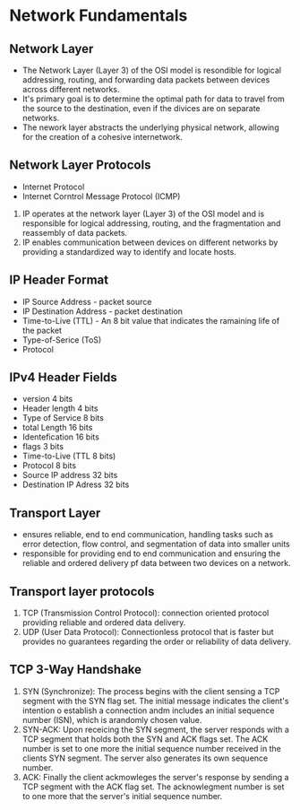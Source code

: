 # Network Fundamentals

## Network Layer 
- The Network Layer (Layer 3) of the OSI model is resondible for logical addressing, routing, and forwarding data packets between devices across different networks.
- It's primary goal is to determine the optimal path for data to travel from the source to the destination, even if the divices are on separate networks.
- The nework layer abstracts the underlying physical network, allowing for the creation of a cohesive internetwork.
## Network Layer Protocols
- Internet Protocol
- Internet Corntrol Message Protocol (ICMP)
1. IP operates at the network layer (Layer 3) of the OSI model and is responsible for logical addressing, routing, and the fragmentation and reassembly of data packets.
2. IP enables communication between devices on different networks by providing a standardized way to identify and locate hosts.

## IP Header Format
- IP Source Address - packet source
- IP Destination Address - packet destination
- Time-to-Live (TTL) - An 8 bit value that indicates the ramaining life of the packet
- Type-of-Serice (ToS)
- Protocol
## IPv4 Header Fields
- version 4 bits
- Header length 4 bits
- Type of Service 8 bits
- total Length 16 bits
- Identefication 16 bits
- flags 3 bits
- Time-to-Live (TTL 8 bits)
- Protocol 8 bits
- Source IP address 32 bits
- Destination IP Adress 32 bits

## Transport Layer
- ensures reliable, end to end communication, handling tasks such as error detection, flow control, and segmentation of data into smaller units
- responsible for providing end to end communication and ensuring the reliable and ordered delivery pf data between two devices on a network.

## Transport layer protocols
1. TCP (Transmission Control Protocol): connection oriented protocol providing reliable and ordered data delivery.
2. UDP (User Data Protocol): Connectionless protocol that is faster but provides no guarantees regarding the order or reliability of data delivery.

## TCP 3-Way Handshake
1. SYN (Synchronize): The process begins with the client sensing a TCP segment with the SYN flag set. The initial message indicates the client's intention o establish a connection andm includes an initial sequence number (ISN), which is arandomly chosen value.
2. SYN-ACK: Upon receicing the SYN segment, the server responds with a TCP segment that holds both the SYN and ACK flags set. The ACK number is set to one more the initial sequence number received in the clients SYN segment. The server also generates its own sequence number.
3. ACK: Finally the client ackmowleges the server's response by sending a TCP segment with the ACK flag set. The acknowlegment number is set to one more that the server's initial sequence number. 




